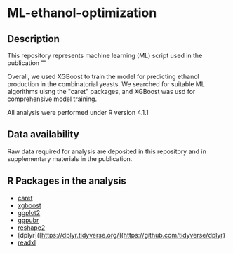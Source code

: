 # ML-ethanol-optimization

## Description 
This repository represents machine learning (ML) script used in the publication ""

Overall, we used XGBoost to train the model for predicting ethanol production in the combinatorial yeasts. 
We searched for suitable ML algorithms uisng the "caret" packages, and XGBoost was usd for comprehensive model training.

All analysis were performed under R version 4.1.1

## Data availability
Raw data required for analysis are deposited in this repository and in supplementary materials in the publication.

## R Packages in the analysis
* [caret](https://topepo.github.io/caret/)
* [xgboost](https://xgboost.readthedocs.io/en/stable/)
* [ggplot2](https://ggplot2.tidyverse.org/)
* [ggpubr](https://cran.r-project.org/web/packages/ggpubr/index.html)
* [reshape2](https://cran.r-project.org/web/packages/reshape2/index.html)
* [dplyr]([https://dplyr.tidyverse.org/](https://github.com/tidyverse/dplyr)
* [readxl](https://readxl.tidyverse.org/)

